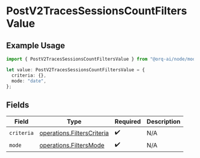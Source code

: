 # PostV2TracesSessionsCountFiltersValue

## Example Usage

```typescript
import { PostV2TracesSessionsCountFiltersValue } from "@orq-ai/node/models/operations";

let value: PostV2TracesSessionsCountFiltersValue = {
  criteria: {},
  mode: "date",
};
```

## Fields

| Field                                                                    | Type                                                                     | Required                                                                 | Description                                                              |
| ------------------------------------------------------------------------ | ------------------------------------------------------------------------ | ------------------------------------------------------------------------ | ------------------------------------------------------------------------ |
| `criteria`                                                               | [operations.FiltersCriteria](../../models/operations/filterscriteria.md) | :heavy_check_mark:                                                       | N/A                                                                      |
| `mode`                                                                   | [operations.FiltersMode](../../models/operations/filtersmode.md)         | :heavy_check_mark:                                                       | N/A                                                                      |